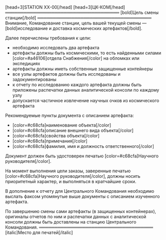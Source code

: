 [head=3]STATION XX-00[/head]
[head=3]ЦК-КОМ[/head]
═════════════════════════════════════
[bold]Цель смены станции[/bold]
═════════════════════════════════════
Внимание, Командование станции, цель вашей текущей смены — [bold]исследование и доставка космических артефактов[/bold].

Далее перечислены требования к цели:
- необходимо исследовать два артефакта
- артефакты должны быть космическими, то есть найденными силами [color=#a46106]отдела Снабжения[/color] на обломках или экспедициях
- артефакты должны иметь собственные защищенные контейнеры
- все узлы артефактов должны быть исследованы и задокументированы
- к отчету по исследованию каждого артефакта должны быть приложены распечатки данных аналитической консоли по каждому узлу
- допускается частичное извлечение научных очков из космического артефакта

Рекомендуемые пункты документа с описанием артефакта:
- [color=#c68cfa]наименование объекта[/color]
- [color=#c68cfa]описание внешнего вида объекта[/color]
- [color=#c68cfa]свойства объекта[/color]
- [color=#c68cfa]примечания[/color]
- [color=#c68cfa]фамилия, имя и должность ответственного[/color]

Документ должен быть удостоверен печатью [color=#c68cfa]Научного руководителя[/color].

На момент выполнения цели заказы, заверенные печатью [color=#c68cfa]Научного руководителя[/color], должны носить приоритетный характер, и выполняться в кратчайшие сроки.

В дополнение к отчету для Центрального Командования необходимо выслать факсом упомянутые выше документы с описанием изученного артефакта.

По завершению смены сами артефакты (в защищенных контейнерах), оригиналы отчетов по ним и распечатки данных с аналитической консоли должны быть доставлены на станцию Центрального Командования.
═════════════════════════════════════
[italic]Место для печатей[/italic]
